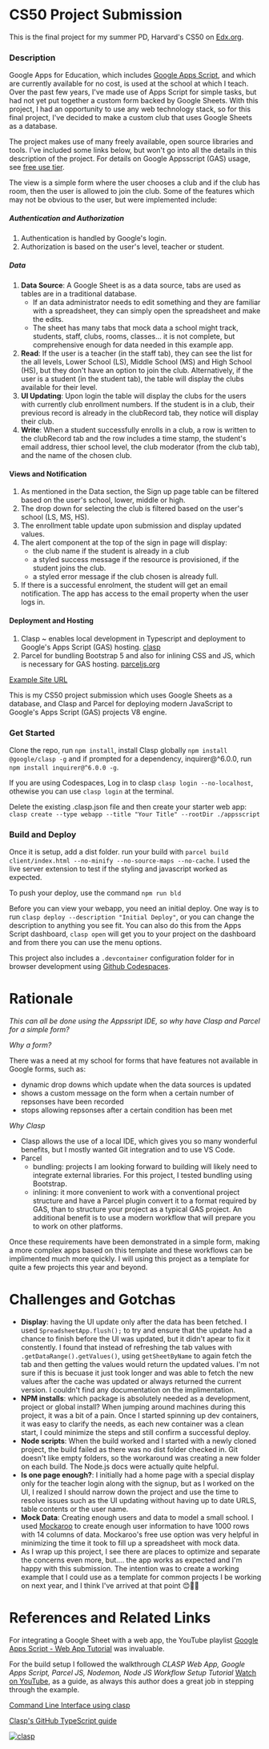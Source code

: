 # CS50 Project Submission

This is the final project for my summer PD, Harvard's CS50 on [Edx.org](https://courses.edx.org/courses/course-v1:HarvardX+CS50+X/course/).

### Description

Google Apps for Education, which includes [Google Apps Script](https://developers.google.com/apps-script), and which are currently available for no cost, is used at the school at which I teach. Over the past few years, I've made use of Apps Script for simple tasks, but had not yet put together a custom form backed by Google Sheets. With this project, I had an opportunity to use any web technology stack, so for this final project, I've decided to make a custom club that uses Google Sheets as a database.

The project makes use of many freely available, open source libraries and tools. I've included some links below, but won't go into all the details in this description of the project. For details on Google Appsscript (GAS) usage, see [free use tier](https://developers.google.com/apps-script/guides/services/quotas).

The view is a simple form where the user chooses a club and if the club has room, then the user is allowed to join the club. Some of the features which may not be obvious to the user, but were implemented include:

##### Authentication and Authorization

1. Authentication is handled by Google's login.
2. Authorization is based on the user's level, teacher or student.

##### Data

1. **Data Source**: A Google Sheet is as a data source, tabs are used as tables are in a traditional database.  
   - If an data administrator needs to edit something and they are familiar with a spreadsheet, they can simply open the spreadsheet and make the edits.
   - The sheet has many tabs that mock data a school might track, students, staff, clubs, rooms, classes... it is not complete, but comprehensive enough for data needed in this example app.
2. **Read**: If the user is a teacher (in the staff tab), they can see the list for the all levels, Lower School (LS), Middle School (MS) and High School (HS), but they don't have an option to join the club. Alternatively, if the user is a student (in the student tab), the table will display the clubs available for their level.
3. **UI Updating**: Upon login the table will display the clubs for the users with currently club enrollment numbers. If the student is in a club, their previous record is already in the clubRecord tab, they notice will display their club. 
4. **Write**: When a student successfully enrolls in a club, a row is written to the clubRecord tab and the row includes a time stamp, the student's email address, thier school level, the club moderator (from the club tab), and the name of the chosen club.

#### Views and Notification

1. As mentioned in the Data section, the Sign up page table can be filtered based on the user's school, lower, middle or high.
2. The drop down for selecting the club is filtered based on the user's school (LS, MS, HS).
3. The enrollment table update upon submission and display updated values.
4. The alert component at the top of the sign in page will display:
   - the club name if the student is already in a club
   - a styled success message if the resource is provisioned, if the student joins the club.
   - a styled error message if the club chosen is already full.
5. If there is a successful enrolment, the student will get an email notification. The app has access to the email property when the user logs in.

#### Deployment and Hosting

1. Clasp ~ enables local development in Typescript and deployment to Google's Apps Script (GAS) hosting. [clasp](https://github.com/google/clasp)
2. Parcel for bundling Bootstrap 5 and also for inlining CSS and JS, which is necessary for GAS hosting. [parceljs.org](https://parceljs.org/)

[Example Site URL](https://script.google.com/a/macros/dishs.tp.edu.tw/s/AKfycbx26XCqju00NoeCmM4PgLhlsLd-Ft0J1Jy202AvESlQoU3ryPM/exec)

This is my CS50 project submission which uses Google Sheets as a database, and Clasp and Parcel for deploying modern JavaScript to Google's Apps Script (GAS) projects V8 engine.

### Get Started

Clone the repo, run `npm install`, install Clasp globally `npm install @google/clasp -g` and if prompted for a dependency, inquirer@^6.0.0, run `npm install inquirer@^6.0.0 -g`.

If you are using Codespaces, Log in to clasp `clasp login --no-localhost`, othewise you can use `clasp login` at the terminal.

Delete the existing .clasp.json file and then create your starter web app: `clasp create --type webapp --title "Your Title" --rootDir ./appsscript`

### Build and Deploy

Once it is setup, add a dist folder. run your build with `parcel build client/index.html --no-minify --no-source-maps --no-cache`. I used the live server extension to test if the styling and javascript worked as expected.

To push your deploy, use the command `npm run bld`

Before you can view your webapp, you need an initial deploy. One way is to run `clasp deploy --description "Initial Deploy"`, or you can change the description to anything you see fit. You can also do this from the Apps Script dashboard, `clasp open` will get you to your project on the dashboard and from there you can use the menu options.

This project also includes a `.devcontainer` configuration folder for in browser development using [Github Codespaces](https://docs.github.com/en/github/developing-online-with-codespaces).

# Rationale

_This can all be done using the Appssript IDE, so why have Clasp and Parcel for a simple form?_

_Why a form?_

There was a need at my school for forms that have features not available in Google forms, such as:

- dynamic drop downs which update when the data sources is updated
- shows a custom message on the form when a certain number of repsonses have been recorded
- stops allowing repsonses after a certain condition has been met

_Why Clasp_

- Clasp allows the use of a local IDE, which gives you so many wonderful benefits, but I mostly wanted Git integration and to use VS Code.
- Parcel
  - bundling: projects I am looking forward to building will likely need to integrate external libraries. For this project, I tested bundling using Bootstrap.
  - inlining: it more convenient to work with a conventional project structure and have a Parcel plugin convert it to a format required by GAS, than to structure your project as a typical GAS project. An additional benefit is to use a modern workflow that will prepare you to work on other platforms.

Once these requirements have been demonstrated in a simple form, making a more complex apps based on this template and these workflows can be implimented much more quickly. I will using this project as a template for quite a few projects this year and beyond.

# Challenges and Gotchas

- **Display**: having the UI update only after the data has been fetched.  I used `SpreadsheetApp.flush();` to try and ensure that the update had a chance to finish before the UI was updated, but it didn't apear to fix it constently. I found that instead of refreshing the tab values with `.getDataRange().getValues()`, using `getSheetByName` to again fetch the tab and then getting the values would return the updated values. I'm not sure if this is becuase it just took longer and was able to fetch the new values after the cache was updated or always returned the current version. I couldn't find any documentation on the implimentation.
- **NPM installs**: which package is absolutely needed as a development, project or global install? When jumping around machines during this project, it was a bit of a pain. Once I started spinning up dev containers, it was easy to clarify the needs, as each new container was a clean start, I could minimize the steps and still confirm a successful deploy.
- **Node scripts**: When the build worked and I started with a newly cloned project, the build failed as there was no dist folder checked in. Git doesn't like empty folders, so the workaround was creating a new folder on each build. The Node.js docs were actually quite helpful.
- **Is one page enough?**: I initially had a home page with a special display only for the teacher login along with the signup, but as I worked on the UI, I realized I should narrow down the project and use the time to resolve issues such as the UI updating without having up to date URLS, table contents or the user name.
- **Mock Data**: Creating enough users and data to model a small school. I used [Mockaroo](https://www.mockaroo.com/) to create enough user information to have 1000 rows with 14 columns of data. Mockaroo's free use option was very helpful in minimizing the time it took to fill up a spreadsheet with mock data.
- As I wrap up this project, I see there are places to optimize and separate the concerns even more, but.... the app works as expected and I'm happy with this submission.  The intention was to create a working example that I could use as a template for common projects I be working on next year, and I think I've arrived at that point 😊🎂🎉

# References and Related Links

For integrating a Google Sheet with a web app, the YouTube playlist [Google Apps Script - Web App Tutorial](https://www.youtube.com/watch?v=RRQvySxaCW0&list=PLv9Pf9aNgemt82hBENyneRyHnD-zORB3l) was invaluable.

For the build setup I followed the walkthrough _CLASP Web App, Google Apps Script, Parcel JS, Nodemon, Node JS Workflow Setup Tutorial_ [Watch on YouTube](https://www.youtube.com/watch?v=Nf9ExEkySjo), as a guide, as always this author does a great job in stepping through the example.

[Command Line Interface using clasp](https://developers.google.com/apps-script/guides/clasp)

[Clasp's GitHub TypeScript guide](https://github.com/google/clasp/blob/master/docs/typescript.md)

[![clasp](https://img.shields.io/badge/built%20with-clasp-4285f4.svg)](https://github.com/google/clasp)

